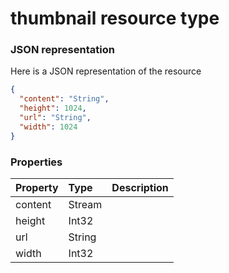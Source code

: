 # thumbnail resource type



### JSON representation

Here is a JSON representation of the resource

<!-- {
  "blockType": "resource",
  "optionalProperties": [

  ],
  "@odata.type": "microsoft.graph.thumbnail"
}-->

```json
{
  "content": "String",
  "height": 1024,
  "url": "String",
  "width": 1024
}

```
### Properties
| Property	   | Type	|Description|
|:---------------|:--------|:----------|
|content|Stream||
|height|Int32||
|url|String||
|width|Int32||

<!-- uuid: 7def58be-4fea-4014-b21f-0ec57c64913d
2015-10-15 04:05:00 UTC -->
<!-- {
  "type": "#page.annotation",
  "description": "thumbnail resource",
  "keywords": "",
  "section": "documentation",
  "tocPath": ""
}-->